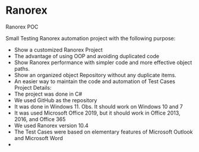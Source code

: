 # Ranorex
Ranorex POC

Small Testing Ranorex automation project with the following purpose:
-	Show a customized Ranorex Project
-	The advantage of using OOP and avoiding duplicated code
-	Show Ranorex performance with simpler code and more effective object paths.
-	Show an organized object Repository without any duplicate items.
-	An easier way to maintain the code and automation of Test Cases
Project Details:
-	The project was done in C#
-	We used GitHub as the repository
-	It was done in Windows 11. Obs. It should work on Windows 10 and 7
-	It was used Microsoft Office 2019, but it should work in Office 2013, 2016, and Office 365
-	We used Ranorex version 10.4
-	The Test Cases were based on elementary features of Microsoft Outlook and Microsoft Word
-	

